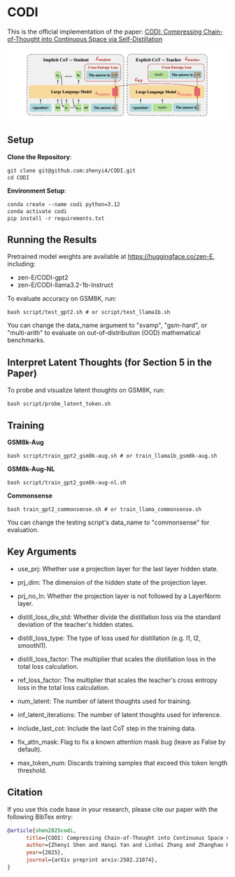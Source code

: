 # CODI

This is the official implementation of the paper: [CODI: Compressing Chain-of-Thought into Continuous Space via Self-Distillation](https://arxiv.org/abs/2502.21074)

![codi](imgs/codi_method_v4.png)

## Setup

**Clone the Repository**:
```
git clone git@github.com:zhenyi4/CODI.git
cd CODI
```

**Environment Setup**:
```
conda create --name codi python=3.12
conda activate codi
pip install -r requirements.txt
```

## Running the Results

Pretrained model weights are available at https://huggingface.co/zen-E, including:
* zen-E/CODI-gpt2
* zen-E/CODI-llama3.2-1b-Instruct
 
To evaluate accuracy on GSM8K, run:
```
bash script/test_gpt2.sh # or script/test_llama1b.sh
```
You can change the data_name argument to "svamp", "gsm-hard", or "multi-arith" to evaluate on out-of-distribution (OOD) mathematical benchmarks. 

## Interpret Latent Thoughts (for Section 5 in the Paper)

To probe and visualize latent thoughts on GSM8K, run:
```
bash script/probe_latent_token.sh
```

## Training
**GSM8k-Aug**
```
bash script/train_gpt2_gsm8k-aug.sh # or train_llama1b_gsm8k-aug.sh
```

**GSM8k-Aug-NL**
```
bash script/train_gpt2_gsm8k-aug-nl.sh
```

**Commonsense**
```
bash train_gpt2_commonsense.sh # or train_llama_commonsense.sh
```
You can change the testing script's data_name to "commonsense" for evaluation.

## Key Arguments
* use_prj: Whether use a projection layer for the last layer hidden state.

* prj_dim: The dimension of the hidden state of the projection layer.

* prj_no_ln: Whether the projection layer is not followed by a LayerNorm layer.

* distill_loss_div_std: Whether divide the distillation loss via the standard deviation of the teacher's hidden states.

* distill_loss_type: The type of loss used for distillation (e.g. l1, l2, smoothl1).

* distill_loss_factor: The multiplier that scales the distillation loss in the total loss calculation.

* ref_loss_factor: The multiplier that scales the teacher's cross entropy loss in the total loss calculation.

* num_latent: The number of latent thoughts used for training.

* inf_latent_iterations: The number of latent thoughts used for inference.

* include_last_cot: Include the last CoT step in the training data.

* fix_attn_mask: Flag to fix a known attention mask bug (leave as False by default).

* max_token_num: Discards training samples that exceed this token length threshold.

## Citation
If you use this code base in your research, please cite our paper with the following BibTex entry:
```bibtex
@article{shen2025codi,
      title={CODI: Compressing Chain-of-Thought into Continuous Space via Self-Distillation}, 
      author={Zhenyi Shen and Hanqi Yan and Linhai Zhang and Zhanghao Hu and Yali Du and Yulan He},
      year={2025},
      journal={arXiv preprint arxiv:2502.21074},
}
```
